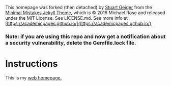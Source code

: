 This homepage was forked (then detached) by [Stuart Geiger](https://github.com/staeiou) from the [Minimal Mistakes Jekyll Theme](https://mmistakes.github.io/minimal-mistakes/), which is © 2016 Michael Rose and released under the MIT License. See LICENSE.md. See more info at [https://academicpages.github.io/](https://academicpages.github.io/)

### Note: if you are using this repo and now get a notification about a security vulnerability, delete the Gemfile.lock file. 

# Instructions

This is my [web homepage.](https://Bowie375.github.io)
